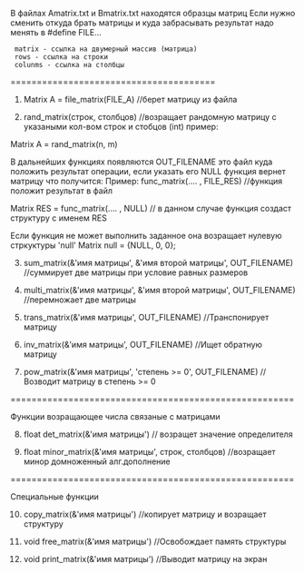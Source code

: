 
В файлах Amatrix.txt и Bmatrix.txt находятся образцы матриц
Если нужно сменить откуда брать матрицы и куда забрасывать результат надо менять в #define FILE...

     matrix - ссылка на двумерный массив (матрица)
     rows - ссылка на строки
     colunms - ссылка на столбцы
     
=======================================
1. Matrix A = file_matrix(FILE_A) //берет матрицу из файла

2. rand_matrix(строк, столбцов) //возращает рандомную матрицу с указаными кол-вом строк и стобцов (int)
пример:

Matrix A = rand_matrix(n, m)

В дальнейших функциях появляются OUT_FILENAME это файл куда положить результат операции, если указать его NULL функция вернет матрицу что получится:
Пример:
func_matrix(.... , FILE_RES)  //функция положит результат в файл

Matrix RES = func_matrix(.... , NULL)     // в данном случае функция создаст структуру с именем RES


Если функция не может выполнить заданное она возращает нулевую стркуктуры 'null' 
      Matrix null = {NULL, 0, 0};

3. sum_matrix(&'имя матрицы', &'имя второй матрицы', OUT_FILENAME)  //суммирует две матрицы при условие равных размеров

4. multi_matrix(&'имя матрицы', &'имя второй матрицы', OUT_FILENAME)  //перемножает две матрицы

5. trans_matrix(&'имя матрицы', OUT_FILENAME)   //Транспонирует матрицу

6. inv_matrix(&'имя матрицы', OUT_FILENAME)    //Ищет обратную матрицу

7. pow_matrix(&'имя матрицы', 'степень >= 0', OUT_FILENAME)  //Возводит матрицу в степень >= 0

======================================================

Функции возращающее числа связаные с матрицами

8. float det_matrix(&'имя матрицы') // возращет значение определителя

9. float minor_matrix(&'имя матрицы', строк, столбцов)  //возращает минор домноженный алг.дополнение

======================================================

Специальные функции

10. copy_matrix(&'имя матрицы')  //копирует матрицу и возращает структуру

11. void free_matrix(&'имя матрицы')  //Освобождает память структуры

12. void print_matrix(&'имя матрицы')  //Выводит матрицу на экран
